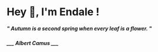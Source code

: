 <h1 title="head"> Hey 👋, I'm Endale !</h1>

**<h5><i>" Autumn is a second spring when every leaf is a flower. "</i></h5>**

*<b>___ Albert Camus ___</b>*
